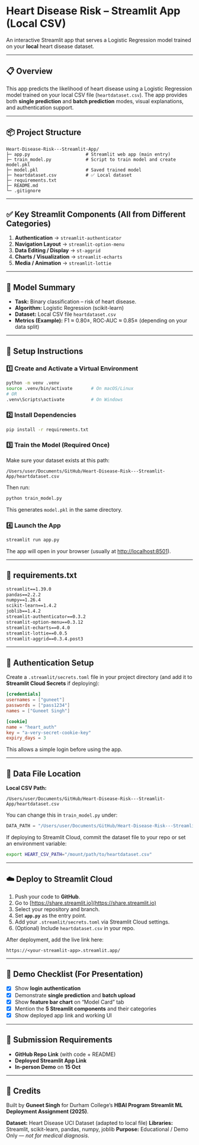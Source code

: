 # Heart Disease Risk – Streamlit App (Local CSV)

An interactive Streamlit app that serves a Logistic Regression model trained on your **local** heart disease dataset.

---

## 📋 Overview

This app predicts the likelihood of heart disease using a Logistic Regression model trained on your local CSV file (`heartdataset.csv`). The app provides both **single prediction** and **batch prediction** modes, visual explanations, and authentication support.

---

## 📦 Project Structure

```
Heart-Disease-Risk---Streamlit-App/
├─ app.py                     # Streamlit web app (main entry)
├─ train_model.py             # Script to train model and create model.pkl
├─ model.pkl                  # Saved trained model
├─ heartdataset.csv           # ✅ Local dataset
├─ requirements.txt
├─ README.md
└─ .gitignore
```

---

## ✅ Key Streamlit Components (All from Different Categories)

1. **Authentication** → `streamlit-authenticator`
2. **Navigation Layout** → `streamlit-option-menu`
3. **Data Editing / Display** → `st-aggrid`
4. **Charts / Visualization** → `streamlit-echarts`
5. **Media / Animation** → `streamlit-lottie`

---

## 🧠 Model Summary

* **Task:** Binary classification – risk of heart disease.
* **Algorithm:** Logistic Regression (scikit-learn)
* **Dataset:** Local CSV file `heartdataset.csv`
* **Metrics (Example):** F1 ≈ 0.80±, ROC‑AUC ≈ 0.85± (depending on your data split)

---

## 🔧 Setup Instructions

### 1️⃣ Create and Activate a Virtual Environment

```bash
python -m venv .venv
source .venv/bin/activate       # On macOS/Linux
# OR
.venv\Scripts\activate          # On Windows
```

### 2️⃣ Install Dependencies

```bash
pip install -r requirements.txt
```

### 3️⃣ Train the Model (Required Once)

Make sure your dataset exists at this path:

```
/Users/user/Documents/GitHub/Heart-Disease-Risk---Streamlit-App/heartdataset.csv
```

Then run:

```bash
python train_model.py
```

This generates `model.pkl` in the same directory.

### 4️⃣ Launch the App

```bash
streamlit run app.py
```

The app will open in your browser (usually at [http://localhost:8501](http://localhost:8501)).

---

## 🧾 requirements.txt

```txt
streamlit==1.39.0
pandas==2.2.2
numpy==1.26.4
scikit-learn==1.4.2
joblib==1.4.2
streamlit-authenticator==0.3.2
streamlit-option-menu==0.3.12
streamlit-echarts==0.4.0
streamlit-lottie==0.0.5
streamlit-aggrid==0.3.4.post3
```

---

## 🔐 Authentication Setup

Create a `.streamlit/secrets.toml` file in your project directory (and add it to **Streamlit Cloud Secrets** if deploying):

```toml
[credentials]
usernames = ["guneet"]
passwords = ["pass1234"]
names = ["Guneet Singh"]

[cookie]
name = "heart_auth"
key = "a-very-secret-cookie-key"
expiry_days = 3
```

This allows a simple login before using the app.

---

## 💾 Data File Location

**Local CSV Path:**

```
/Users/user/Documents/GitHub/Heart-Disease-Risk---Streamlit-App/heartdataset.csv
```

You can change this in `train_model.py` under:

```python
DATA_PATH = "/Users/user/Documents/GitHub/Heart-Disease-Risk---Streamlit-App/heartdataset.csv"
```

If deploying to Streamlit Cloud, commit the dataset file to your repo or set an environment variable:

```bash
export HEART_CSV_PATH="/mount/path/to/heartdataset.csv"
```

---

## ☁️ Deploy to Streamlit Cloud

1. Push your code to **GitHub**.
2. Go to [https://share.streamlit.io](https://share.streamlit.io)
3. Select your repository and branch.
4. Set **`app.py`** as the entry point.
5. Add your `.streamlit/secrets.toml` via Streamlit Cloud settings.
6. (Optional) Include `heartdataset.csv` in your repo.

After deployment, add the live link here:

```
https://<your-streamlit-app>.streamlit.app/
```

---

## 🧪 Demo Checklist (For Presentation)

* [x] Show **login authentication**
* [x] Demonstrate **single prediction** and **batch upload**
* [x] Show **feature bar chart** on “Model Card” tab
* [x] Mention the **5 Streamlit components** and their categories
* [x] Show deployed app link and working UI

---

## 📄 Submission Requirements

* **GitHub Repo Link** (with code + README)
* **Deployed Streamlit App Link**
* **In-person Demo** on **15 Oct**

---

## 👏 Credits

Built by **Guneet Singh** for Durham College’s **HBAI Program Streamlit ML Deployment Assignment (2025)**.

**Dataset:** Heart Disease UCI Dataset (adapted to local file)
**Libraries:** Streamlit, scikit-learn, pandas, numpy, joblib
**Purpose:** Educational / Demo Only — *not for medical diagnosis*.
